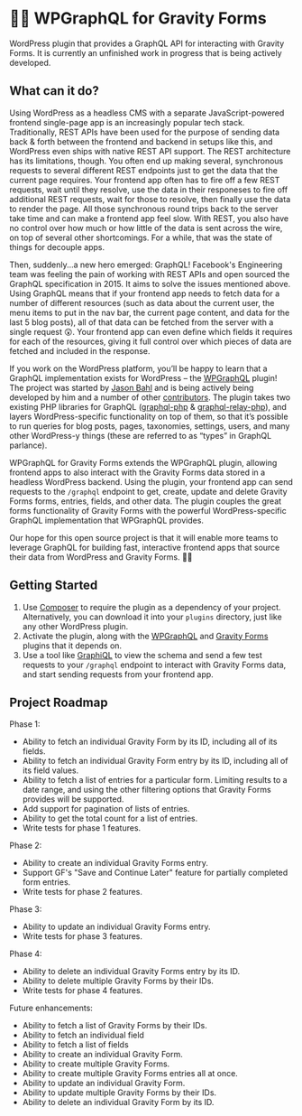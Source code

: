 # 🚀📄 WPGraphQL for Gravity Forms

WordPress plugin that provides a GraphQL API for interacting with Gravity Forms. It is currently an unfinished work in progress that is being actively developed.

## What can it do?

Using WordPress as a headless CMS with a separate JavaScript-powered frontend single-page app is an increasingly popular tech stack. Traditionally, REST APIs have been used for the purpose of sending data back & forth between the frontend and backend in setups like this, and WordPress even ships with native REST API support. The REST architecture has its limitations, though. You often end up making several, synchronous requests to several different REST endpoints just to get the data that the current page requires. Your frontend app often has to fire off a few REST requests, wait until they resolve, use the data in their responeses to fire off additional REST requests, wait for those to resolve, then finally use the data to render the page. All those synchronous round trips back to the server take time and can make a frontend app feel slow. With REST, you also have no control over how much or how little of the data is sent across the wire, on top of several other shortcomings. For a while, that was the state of things for decouple apps.

Then, suddenly...a new hero emerged: GraphQL! Facebook's Engineering team was feeling the pain of working with REST APIs and open sourced the GraphQL specification in 2015. It aims to solve the issues mentioned above. Using GraphQL means that if your frontend app needs to fetch data for a number of different resources (such as data about the current user, the menu items to put in the nav bar, the current page content, and data for the last 5 blog posts), all of that data can be fetched from the server with a single request 😲. Your frontend app can even define which fields it requires for each of the resources, giving it full control over which pieces of data are fetched and included in the response.

If you work on the WordPress platform, you’ll be happy to learn that a GraphQL implementation exists for WordPress – the [WPGraphQL](https://github.com/wp-graphql/wp-graphql) plugin! The project was started by [Jason Bahl](https://twitter.com/jasonbahl) and is being actively being developed by him and a number of other [contributors](https://github.com/wp-graphql/wp-graphql/graphs/contributors). The plugin takes two existing PHP libraries for GraphQL ([graphql-php](https://github.com/webonyx/graphql-php) & [graphql-relay-php](https://github.com/ivome/graphql-relay-php/)), and layers WordPress-specific functionality on top of them, so that it’s possible to run queries for blog posts, pages, taxonomies, settings, users, and many other WordPress-y things (these are referred to as “types” in GraphQL parlance).

WPGraphQL for Gravity Forms extends the WPGraphQL plugin, allowing frontend apps to also interact with the Gravity Forms data stored in a headless WordPress backend. Using the plugin, your frontend app can send requests to the `/graphql` endpoint to get, create, update and delete Gravity Forms forms, entries, fields, and other data. The plugin couples the great forms functionality of Gravity Forms with the powerful WordPress-specific GraphQL implementation that WPGraphQL provides.

Our hope for this open source project is that it will enable more teams to leverage GraphQL for building fast, interactive frontend apps that source their data from WordPress and Gravity Forms. 🙌🏼

## Getting Started

1. Use [Composer](https://getcomposer.org/) to require the plugin as a dependency of your project. Alternatively, you can download it into your `plugins` directory, just like any other WordPress plugin.
1. Activate the plugin, along with the [WPGraphQL](https://www.wpgraphql.com/) and [Gravity Forms](https://www.gravityforms.com/) plugins that it depends on.
1. Use a tool like [GraphiQL](https://electronjs.org/apps/graphiql) to view the schema and send a few test requests to your `/graphql` endpoint to interact with Gravity Forms data, and start sending requests from your frontend app.

## Project Roadmap

Phase 1:
- Ability to fetch an individual Gravity Form by its ID, including all of its fields.
- Ability to fetch an individual Gravity Form entry by its ID, including all of its field values.
- Ability to fetch a list of entries for a particular form. Limiting results to a date range, and using the other filtering options that Gravity Forms provides will be supported.
- Add support for pagination of lists of entries.
- Ability to get the total count for a list of entries.
- Write tests for phase 1 features.

Phase 2:
- Ability to create an individual Gravity Forms entry.
- Support GF's "Save and Continue Later" feature for partially completed form entries.
- Write tests for phase 2 features.

Phase 3:
- Ability to update an individual Gravity Forms entry.
- Write tests for phase 3 features.

Phase 4:
- Ability to delete an individual Gravity Forms entry by its ID.
- Ability to delete multiple Gravity Forms by their IDs.
- Write tests for phase 4 features.

Future enhancements:
- Ability to fetch a list of Gravity Forms by their IDs.
- Ability to fetch an individual field
- Ability to fetch a list of fields
- Ability to create an individual Gravity Form.
- Ability to create multiple Gravity Forms.
- Ability to create multiple Gravity Forms entries all at once.
- Ability to update an individual Gravity Form.
- Ability to update multiple Gravity Forms by their IDs.
- Ability to delete an individual Gravity Form by its ID.
